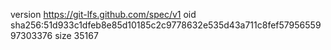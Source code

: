 version https://git-lfs.github.com/spec/v1
oid sha256:51d933c1dfeb8e85d10185c2c9778632e535d43a711c8fef5795655997303376
size 35167
